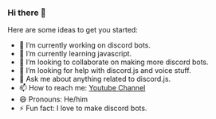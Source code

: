 ### Hi there 👋



Here are some ideas to get you started:

- 🔭 I’m currently working on discord bots.
- 🌱 I’m currently learning javascript.
- 👯 I’m looking to collaborate on making more discord bots.
- 🤔 I’m looking for help with discord.js and voice stuff.
- 💬 Ask me about anything related to discord.js.
- 📫 How to reach me: [Youtube Channel](https://www.youtube.com/channel/UCQqkYv3qVlpvc4_n1M8PA4w)
- 😄 Pronouns: He/him
- ⚡ Fun fact: I love to make discord bots.

